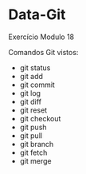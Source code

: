# Data-Git
Exercício Modulo 18

Comandos Git vistos:
- git status
- git add
- git commit
- git log
- git diff
- git reset
- git checkout
- git push
- git pull
- git branch
- git fetch
- git merge
